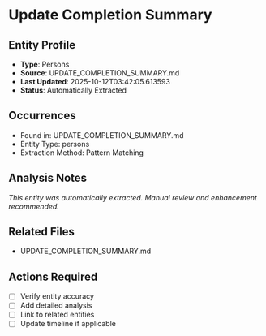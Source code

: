# Update Completion Summary

## Entity Profile
- **Type**: Persons
- **Source**: UPDATE_COMPLETION_SUMMARY.md
- **Last Updated**: 2025-10-12T03:42:05.613593
- **Status**: Automatically Extracted

## Occurrences
- Found in: UPDATE_COMPLETION_SUMMARY.md
- Entity Type: persons
- Extraction Method: Pattern Matching

## Analysis Notes
*This entity was automatically extracted. Manual review and enhancement recommended.*

## Related Files
- UPDATE_COMPLETION_SUMMARY.md

## Actions Required
- [ ] Verify entity accuracy
- [ ] Add detailed analysis
- [ ] Link to related entities
- [ ] Update timeline if applicable
